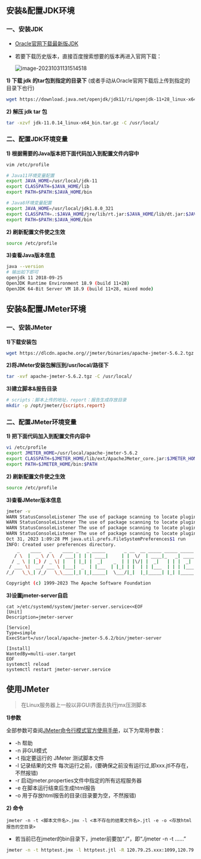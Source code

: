 ## 安装&配置JDK环境

### 一、安装JDK

- [Oracle官网下载最新版JDK](https://www.oracle.com/java/technologies/downloads/)

- 若要下载历史版本，直接百度搜索想要的版本再进入官网下载：

  ![image-20231031131514518](C:\Users\yuyq\AppData\Roaming\Typora\typora-user-images\image-20231031131514518.png)

**1) 下载 jdk 的tar包到指定的目录下**  (或者手动从Oracle官网下载后上传到指定的目录下也行)

```bash
wget https://download.java.net/openjdk/jdk11/ri/openjdk-11+28_linux-x64_bin.tar.gz
```

**2) 解压 jdk tar 包**

```bash
tar -xzvf jdk-11.0.14_linux-x64_bin.tar.gz -C /usr/local/
```

### 二、配置JDK环境变量

**1) 根据需要的Java版本把下面代码加入到配置文件内容中**

```bash
vim /etc/profile
```

```bash
# Java11环境变量配置
export JAVA_HOME=/usr/local/jdk-11
export CLASSPATH=$JAVA_HOME/lib
export PATH=$PATH:$JAVA_HOME/bin

# Java8环境变量配置
export JAVA_HOME=/usr/local/jdk1.8.0_321
export CLASSPATH=.:$JAVA_HOME/jre/lib/rt.jar:$JAVA_HOME/lib/dt.jar:$JAVA_HOME/lib/tools.jar
export PATH=$PATH:$JAVA_HOME/bin
```

**2) 刷新配置文件使之生效**

```bash
source /etc/profile
```

**3)查看Java版本信息**

```bash
java --version
# 输出如下即可
openjdk 11 2018-09-25
OpenJDK Runtime Environment 18.9 (build 11+28)
OpenJDK 64-Bit Server VM 18.9 (build 11+28, mixed mode)
```

## 安装&配置JMeter环境

### 一、安装JMeter

**1)下载安装包**

```bash
wget https://dlcdn.apache.org//jmeter/binaries/apache-jmeter-5.6.2.tgz
```

**2)将JMeter安装包解压到/usr/local/路径下**

```bash
tar -xvf apache-jmeter-5.6.2.tgz -C /usr/local/
```

**3)建立脚本&报告目录**

```bash
# scripts：脚本上传的地址，report：报告生成存放目录
mkdir -p /opt/jmeter/{scripts,report}
```

### 二、配置JMeter环境变量

**1) 把下面代码加入到配置文件内容中**

```bash
vi /etc/profile
export JMETER_HOME=/usr/local/apache-jmeter-5.6.2
export CLASSPATH=$JMETER_HOME/lib/ext/ApacheJMeter_core.jar:$JMETER_HOME/lib/jorphan.jar:$CLASSPATH
export PATH=$JMETER_HOME/bin:$PATH
```

**2) 刷新配置文件使之生效**

```bash
source /etc/profile
```

**3)查看JMeter版本信息**

```bash
jmeter -v
WARN StatusConsoleListener The use of package scanning to locate plugins is deprecated and will be removed in a future release
WARN StatusConsoleListener The use of package scanning to locate plugins is deprecated and will be removed in a future release
WARN StatusConsoleListener The use of package scanning to locate plugins is deprecated and will be removed in a future release
WARN StatusConsoleListener The use of package scanning to locate plugins is deprecated and will be removed in a future release
Oct 31, 2023 1:09:28 PM java.util.prefs.FileSystemPreferences$1 run
INFO: Created user preferences directory.
    _    ____   _    ____ _   _ _____       _ __  __ _____ _____ _____ ____
   / \  |  _ \ / \  / ___| | | | ____|     | |  \/  | ____|_   _| ____|  _ \
  / _ \ | |_) / _ \| |   | |_| |  _|    _  | | |\/| |  _|   | | |  _| | |_) |
 / ___ \|  __/ ___ \ |___|  _  | |___  | |_| | |  | | |___  | | | |___|  _ <
/_/   \_\_| /_/   \_\____|_| |_|_____|  \___/|_|  |_|_____| |_| |_____|_| \_\ 5.6.2

Copyright (c) 1999-2023 The Apache Software Foundation
```

**3)设置jmeter-server自启**

```
cat >/etc/systemd/system/jmeter-server.service<<EOF
[Unit]
Description=jmeter-server 
 
[Service]
Type=simple
ExecStart=/usr/local/apache-jmeter-5.6.2/bin/jmeter-server
 
[Install]
WantedBy=multi-user.target
EOF
systemctl reload
systemctl restart jmeter-server.service
```

## 使用JMeter

> 在Linux服务器上一般以非GUI界面去执行jmx压测脚本

**1)参数**

全部参数可查阅[JMeter命令行模式官方使用手册](https://jmeter.apache.org/usermanual/get-started.html#non_gui)，以下为常用参数：

- -h 帮助
- -n 非GUI模式
- -t 指定要运行的 JMeter 测试脚本文件
- -l 记录结果的文件 每次运行之前，(要确保之前没有运行过,即xxx.jtl不存在，不然报错)
- -r 启动jmeter.properties文件中指定的所有远程服务器
- -e 在脚本运行结束后生成html报告
- -o 用于存放html报告的目录(目录要为空，不然报错)

**2) 命令**

```
jmeter -n -t <脚本文件名>.jmx -l <本不存在的结果文件名>.jtl -e -o <存放html报告的空目录>
```

- 若当前已在jmeter的bin目录下，jmeter前要加“./”，即“./jmeter -n -t ……”

```bash
jmeter -n -t httptest.jmx -l httptest.jtl -R 120.79.25.xxx:1099,120.79.26.xxx:1099,39.108.136.168:1099 -JthreadNum=100 -JloopNum=10 -JrampupTime=10 -JjmeterTestCsvHome=./ -e -o ./report
```
